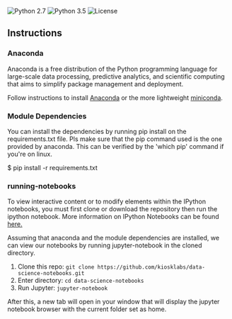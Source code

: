 ![Python 2.7](https://img.shields.io/badge/python-2.7-blue.svg)
![Python 3.5](https://img.shields.io/badge/python-3.5-blue.svg)
![License](https://img.shields.io/badge/license-MIT%20License-blue.svg)

## Instructions

### Anaconda

Anaconda is a free distribution of the Python programming language for large-scale data processing, predictive analytics, and scientific computing that aims to simplify package management and deployment.

Follow instructions to install [Anaconda](https://docs.continuum.io/anaconda/install) or the more lightweight [miniconda](http://conda.pydata.org/miniconda.html).

### Module Dependencies

You can install the dependencies by running pip install on the requirements.txt file. Pls make sure that the pip command used is the one provided by anaconda. This can be verified by the 'which pip' command if you're on linux.

$ pip install -r requirements.txt

### running-notebooks

To view interactive content or to modify elements within the IPython notebooks, you must first clone or download the repository then run the ipython notebook.  More information on IPython Notebooks can be found [here.](http://ipython.org/notebook.html)

Assuming that anaconda and the module dependencies are installed, we can view our notebooks by running jupyter-notebook in the cloned directory.

1. Clone this repo: `git clone https://github.com/kiosklabs/data-science-notebooks.git`
2. Enter directory: `cd data-science-notebooks`
3. Run Jupyter: `jupyter-notebook`

After this, a new tab will open in your window that will display the jupyter notebook browser with the current folder set as home.
